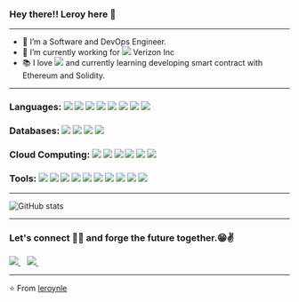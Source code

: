 ### Hey there!! Leroy here 👋
---
- 👀 I’m a Software and DevOps Engineer.
- 🌱 I’m currently working for <img src="http://img.shields.io/badge/-000000?style=flat&logo=verizon&logoColor=red"> Verizon Inc
- :books: I love <img src="https://img.shields.io/badge/-Blockchain-3a495d?style=flat&logo=ethereum&logoColor=67b7f7"> and currently learning developing smart contract with Ethereum and Solidity.

---
### Languages: <img src="https://img.shields.io/badge/-Python-black?style=flat&logo=python&logoColor=white"> <img src="https://img.shields.io/badge/django-%23092E20.svg?style=flat&logo=django&logoColor=white"> <img src="https://img.shields.io/badge/-Golang-white?style=flat&logo=go&logoColor=blue"> <img src="https://img.shields.io/badge/-JavaScript-eed718?style=flat&logo=javascript&logoColor=ffffff"> <img src="https://img.shields.io/badge/-React-000000?style=flat&logo=react&logoColor=00c8ff"> <img src="https://img.shields.io/badge/-Node.js-3C873A?style=flat&logo=Node.js&logoColor=white"> <img src="https://img.shields.io/badge/-%20C++-659ad2?style=flat&logo=c%2B%2B&logoColor=ffffff"> <img src="https://img.shields.io/badge/Solidity-%23363636.svg?style=flat&logo=solidity&logoColor=white">

### Databases: <img src="https://img.shields.io/badge/-MongoDB-4DB33D?style=flat&logo=mongodb&logoColor=FFFFFF"> <img src="https://img.shields.io/badge/-MySQL-F29111?style=flat&logo=mysql&logoColor=FFFFFF"> <img src="https://img.shields.io/badge/Postgres-%23316192.svg?style=flat&logo=postgresql&logoColor=white"> <img src="https://img.shields.io/badge/Redis-%23DD0031.svg?style=flat&logo=redis&logoColor=white">

### Cloud Computing: <img src="https://img.shields.io/badge/AWS-%23FF9900.svg?style=flat&logo=amazon-aws&logoColor=white"> <img src="http://img.shields.io/badge/-Google%20Cloud%20Platform-4285F4?style=flat&logo=google%20cloud&logoColor=white"> <img src="https://img.shields.io/badge/Docker-%230db7ed.svg?style=flat&logo=docker&logoColor=white"> <img src="https://img.shields.io/badge/Kubernetes-%23326ce5.svg?style=flat&logo=kubernetes&logoColor=white"> <img src="http://img.shields.io/badge/-Heroku-430098?style=flat&logo=heroku&logoColor=white"> <img src="https://img.shields.io/badge/Openstack-%23f01742.svg?style=flat&logo=openstack&logoColor=white">

### Tools: <img src="http://img.shields.io/badge/-Git-F1502F?style=flat&logo=git&logoColor=FFFFFF"> <img src="http://img.shields.io/badge/-Github-000000?style=flat&logo=github&logoColor=FFFFFF"> <img src="https://img.shields.io/badge/Gitlab-%23181717.svg?style=flat&logo=gitlab&logoColor=white"> <img src="https://img.shields.io/badge/jenkins-%232C5263.svg?style=flat&logo=jenkins&logoColor=white"> <img src="https://img.shields.io/badge/jira-%230A0FFF.svg?style=flat&logo=jira&logoColor=white"> <img src="https://img.shields.io/badge/-selenium-%43B02A?style=flat&logo=selenium&logoColor=white"> <img src="https://img.shields.io/badge/ansible-%231A1918.svg?style=flat&logo=ansible&logoColor=white"> <img src="https://img.shields.io/badge/Red%20Hat-EE0000?style=flat&logo=redhat&logoColor=white"> <img src="https://img.shields.io/badge/Ethereum-3C3C3D?style=flat&logo=Ethereum&logoColor=white"> <img src="https://img.shields.io/badge/Slack-4A154B?style=flat&logo=slack&logoColor=white">

---

![GitHub stats](https://github-readme-stats.vercel.app/api?username=leroynle&show_icons=true&hide_border=true)

---


### Let's connect 👨‍💻 and forge the future together.😁✌
<a href="https://www.linkedin.com/in/leroy-n-le-157360172/">
    <img src="https://img.shields.io/badge/Linkedin-%230077B5.svg?style=for-the-badge&logo=linkedin&logoColor=white" />
  </a> &nbsp;&nbsp;
 <a href="https://twitter.com/leroyle_ll">
    <img src="https://img.shields.io/badge/Twitter-%231DA1F2.svg?style=for-the-badge&logo=Twitter&logoColor=white" />
  </a> &nbsp;&nbsp;

<br/>

---

:star: From [leroynle](https://github.com/leroynle)

<!---
leroynle/leroynle is a ✨ special ✨ repository because its `README.md` (this file) appears on your GitHub profile.
You can click the Preview link to take a look at your changes.
--->

